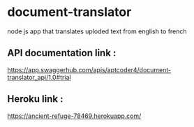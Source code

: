 # document-translator
node js app that translates uploded text from english  to french


## API documentation link :
https://app.swaggerhub.com/apis/aptcoder4/document-translator_api/1.0#trial

## Heroku link : 
https://ancient-refuge-78469.herokuapp.com/
